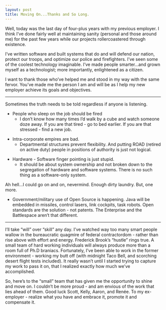 ```yaml
---
layout: post
title: Moving On...Thanks and So Long.
---
```


Well, today was the last day of four-plus years with my previous
employer. I think I’ve done fairly well at maintaining sanity (personal
and those around me) for the past few years while our projects
rollercoastered through existence.

I’ve written software and built systems that do and will defend our
nation, protect our troops, and optimize our police and firefighters.
I’ve seen some of the coolest technology imaginable. I’ve made people
smarter…and grown myself as a technologist; more importantly,
enlightened as a citizen.

I want to thank those who’ve helped me and stood in my way with the same
fervor. You’ve made me the person I am and will be as I help my new
employer achieve its goals and objectives.

------------------------------------------------------------------------

Sometimes the truth needs to be told regardless if anyone is listening.

-   People who sleep on the job should be fired
    -   I don’t know how many times I’d walk by a cube and watch someone
        doze away. If you are that tired - go to bed earlier. If you are
        that stressed - find a new job.

<!-- -->

-   Intra-corporate empires are bad.
    -   Departmental structures prevent flexibility. And putting ROAD
        (retired on active duty) people in positions of authority is
        just not logical.

<!-- -->

-   Hardware - Software finger pointing is just stupid.
    -   It should be about system ownership and not broken down to the
        segregation of hardware and software systems. There is no such
        thing as a software-only system.

Ah hell…I could go on and on, nevermind. Enough dirty laundry. But, one
more.

-   Government/military use of Open Source is happening. Java will be
    embedded in missiles, control lasers, link cockpits, task robots.
    Open standards are the solution - not patents. The Enterprise and
    the Battlespace aren’t that different.

------------------------------------------------------------------------

I’ll take “will” over “skill” any day. I’ve watched way too many smart
people wallow in the bureaucratic quagmire of federal contractordom -
rather than rise above with effort and energy. Frederick Brook’s
“hustle” rings true. A small team of hard working individuals will
always produce more than a room full of Ph.D braniacs. Fortunately, I’ve
been able to work in the former environment - working my butt off (with
midnight Taco Bell, and scorching desert flight tests included). It
really wasn’t until I started trying to capture my work to pass it on,
that I realized exactly how much we’ve accomplished.

So, here’s to the “small” team that has given me the opportunity to
shine and move on. I couldn’t be more proud - and am envious of the work
that lies ahead of them. Good luck Scott, Kelly, Aaron, and Renée. To my
ex-employer - realize what you have and embrace it, promote it and
compensate it.
